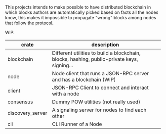 This projects intends to make possible to have distributed blockchain in which blocks authors are automatically picked based on facts all the nodes know, this makes it impossible to propagate "wrong" blocks among nodes that follow the protocol.

WIP.

| crate            | description                                                                                 |
|------------------|---------------------------------------------------------------------------------------------|
| blockchain       | Different utilities to build a blockchain, blocks, hashing, public-private keys, signing... |
| node             | Node client that runs a JSON-RPC server and has a blockchain (WIP)                          |
| client           | JSON-RPC Client to connect and interact with a node                                         |
| consensus        | Dummy POW utilities (not really used)                                                       |
| discovery_server | A signaling server for nodes to find each other                                             |
| cli              | CLI Runner of a Node                                                                        |